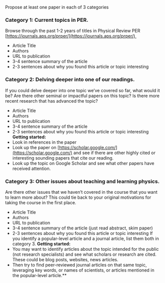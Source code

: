 Propose at least one paper in each of 3 categories
### Category 1: Current topics in PER.  
Browse through the past 1-2 years of titles in Physical Review PER [https://journals.aps.org/prper/](https://journals.aps.org/prper/) 
- Article Title
- Authors
- URL to publication
- 3-4 sentence summary of the article
- 2-3 sentences about why you found this article or topic interesting
### Category 2: Delving deeper into one of our readings. 
If you could delve deeper into one topic we’ve covered so far, what would it be? Are there other seminal or impactful papers on this topic? Is there more recent research that has advanced the topic? 
- Article Title
- Authors
- URL to publication
- 3-4 sentence summary of the article
- 2-3 sentences about why you found this article or topic interesting
**Getting started:** 
- Look in references in the paper
- Look up the paper on [https://scholar.google.com/](https://scholar.google.com/) and see if there are other highly cited or interesting sounding papers that cite our reading. 
- Look up the topic on Google Scholar and see what other papers have received attention.
### Category 3: Other issues about teaching and learning physics. 
Are there other issues that we haven’t covered in the course that you want to learn more about? This could tie back to your original motivations for taking the course in the first place. 
- Article Title
- Authors
- URL to publication
- 3-4 sentence summary of the article (just read abstract, skim paper)
- 2-3 sentences about why you found this article or topic interesting
If you identify a popular-level article and a journal article, list them both in category 3.
**Getting started:**
- You may want to identify articles about the topic intended for the public (not research specialists) and see what scholars or research are cited. These could be blog posts, websites, news articles. 
- Then try to find peer-reviewed journal articles on that same topic, leveraging key words, or names of scientists, or articles mentioned in the popular-level article.**